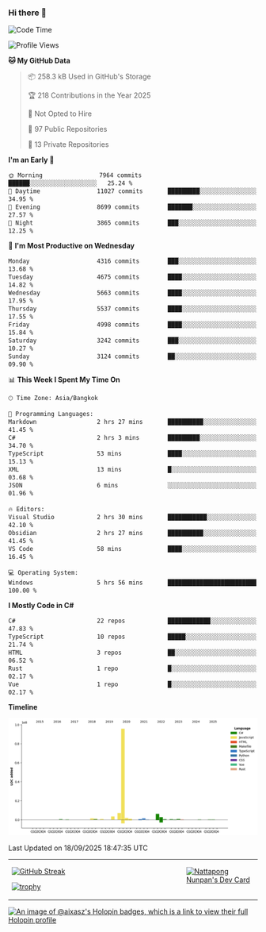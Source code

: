 ### Hi there 👋

<!--START_SECTION:waka-->
![Code Time](http://img.shields.io/badge/Code%20Time-2%2C573%20hrs%2056%20mins-blue)

![Profile Views](http://img.shields.io/badge/Profile%20Views-0-blue)

**🐱 My GitHub Data** 

> 📦 258.3 kB Used in GitHub's Storage 
 > 
> 🏆 218 Contributions in the Year 2025
 > 
> 🚫 Not Opted to Hire
 > 
> 📜 97 Public Repositories 
 > 
> 🔑 13 Private Repositories 
 > 
**I'm an Early 🐤** 

```text
🌞 Morning                7964 commits        ██████░░░░░░░░░░░░░░░░░░░   25.24 % 
🌆 Daytime                11027 commits       █████████░░░░░░░░░░░░░░░░   34.95 % 
🌃 Evening                8699 commits        ███████░░░░░░░░░░░░░░░░░░   27.57 % 
🌙 Night                  3865 commits        ███░░░░░░░░░░░░░░░░░░░░░░   12.25 % 
```
📅 **I'm Most Productive on Wednesday** 

```text
Monday                   4316 commits        ███░░░░░░░░░░░░░░░░░░░░░░   13.68 % 
Tuesday                  4675 commits        ████░░░░░░░░░░░░░░░░░░░░░   14.82 % 
Wednesday                5663 commits        ████░░░░░░░░░░░░░░░░░░░░░   17.95 % 
Thursday                 5537 commits        ████░░░░░░░░░░░░░░░░░░░░░   17.55 % 
Friday                   4998 commits        ████░░░░░░░░░░░░░░░░░░░░░   15.84 % 
Saturday                 3242 commits        ███░░░░░░░░░░░░░░░░░░░░░░   10.27 % 
Sunday                   3124 commits        ██░░░░░░░░░░░░░░░░░░░░░░░   09.90 % 
```


📊 **This Week I Spent My Time On** 

```text
🕑︎ Time Zone: Asia/Bangkok

💬 Programming Languages: 
Markdown                 2 hrs 27 mins       ██████████░░░░░░░░░░░░░░░   41.45 % 
C#                       2 hrs 3 mins        █████████░░░░░░░░░░░░░░░░   34.70 % 
TypeScript               53 mins             ████░░░░░░░░░░░░░░░░░░░░░   15.13 % 
XML                      13 mins             █░░░░░░░░░░░░░░░░░░░░░░░░   03.68 % 
JSON                     6 mins              ░░░░░░░░░░░░░░░░░░░░░░░░░   01.96 % 

🔥 Editors: 
Visual Studio            2 hrs 30 mins       ███████████░░░░░░░░░░░░░░   42.10 % 
Obsidian                 2 hrs 27 mins       ██████████░░░░░░░░░░░░░░░   41.45 % 
VS Code                  58 mins             ████░░░░░░░░░░░░░░░░░░░░░   16.45 % 

💻 Operating System: 
Windows                  5 hrs 56 mins       █████████████████████████   100.00 % 
```

**I Mostly Code in C#** 

```text
C#                       22 repos            ████████████░░░░░░░░░░░░░   47.83 % 
TypeScript               10 repos            █████░░░░░░░░░░░░░░░░░░░░   21.74 % 
HTML                     3 repos             ██░░░░░░░░░░░░░░░░░░░░░░░   06.52 % 
Rust                     1 repo              █░░░░░░░░░░░░░░░░░░░░░░░░   02.17 % 
Vue                      1 repo              █░░░░░░░░░░░░░░░░░░░░░░░░   02.17 % 
```



**Timeline**

![Lines of Code chart](https://raw.githubusercontent.com/aixasz/aixasz/main/assets/bar_graph.png)


 Last Updated on 18/09/2025 18:47:35 UTC
<!--END_SECTION:waka-->

<table>
<tr>
<td width="70%" valign="top">
 
 [![GitHub Streak](http://github-readme-streak-stats.herokuapp.com?user=aixasz&theme=github-dark&hide_border=true&date_format=%5BY%20%5DM%20j)](https://git.io/streak-stats)

 [![trophy](https://github-profile-trophy.vercel.app/?username=aixasz&theme=onedark)](https://github.com/ryo-ma/github-profile-trophy)
 </td>
<td width="30%" valign="top">
 
<a href="https://app.daily.dev/aixasz"><img src="https://api.daily.dev/devcards/403207936e6547c9a85ea449e9f3abe8.png?r=re8" alt="Nattapong Nunpan's Dev Card"/></a>

 </td>
</tr>
</table>

[![An image of @aixasz's Holopin badges, which is a link to view their full Holopin profile](https://holopin.me/aixasz)](https://holopin.io/@aixasz)
 
